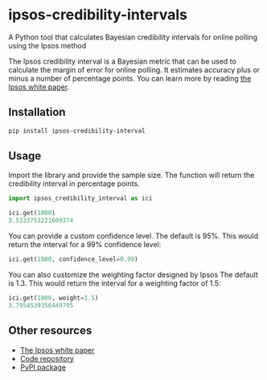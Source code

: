 # ipsos-credibility-intervals

A Python tool that calculates Bayesian credibility intervals for online polling using the Ipsos method

The Ipsos credibility interval is a Bayesian metric that can be used to calculate the margin of error for online polling. It estimates accuracy plus or minus a number of percentage points. You can learn more by reading [the Ipsos white paper](https://www.ipsos.com/sites/default/files/2017-03/IpsosPA_CredibilityIntervals.pdf).

## Installation

```bash
pip install ipsos-credibility-interval
```

## Usage

Import the library and provide the sample size. The function will return the credibility interval in percentage points.

```python
import ipsos_credibility_interval as ici

ici.get(1000)
3.5333753221609374
```

You can provide a custom confidence level. The default is 95%. This would return the interval for a 99% confidence level:

```python
ici.get(1000, confidence_level=0.99)
```

You can also customize the weighting factor designed by Ipsos The default is 1.3. This would return the interval for a weighting factor of 1.5:

```python
ici.get(1000, weight=1.5)
3.7954539356449795
```

## Other resources

- [The Ipsos white paper](https://www.ipsos.com/sites/default/files/2017-03/IpsosPA_CredibilityIntervals.pdf)
- [Code repository](https://github.com/palewire/ipsos-credibility-interval)
- [PyPI package](https://pypi.org/project/ipsos-credibility-intervals/)
